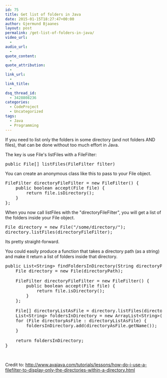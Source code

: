 ```yaml
---
id: 75
title: Get list of folders in Java
date: 2015-01-15T18:27:47+00:00
author: Gjermund Bjaanes
layout: post
permalink: /get-list-of-folders-in-java/
video_url:
  - 
audio_url:
  - 
quote_content:
  - 
quote_attribution:
  - 
link_url:
  - 
link_title:
  - 
dsq_thread_id:
  - 3428808236
categories:
  - CodeProject
  - Uncategorized
tags:
  - Java
  - Programming
---
```

If you need to list only the folders in some directory (and not folders AND files), that can be done without too much effort in Java.

<!--more-->
The key is use File's listFiles with a FileFilter:

<pre class="nums:false lang:default decode:true">public File[] listFiles(FileFilter filter)</pre>

You can create an anonymous class like this to pass to your File object.

<pre class="lang:java decode:true">FileFilter directoryFileFilter = new FileFilter() {
    public boolean accept(File file) {
        return file.isDirectory();
    }
};</pre>

When you now call listFiles with the "directoryFileFilter", you will get a list of the folders inside your File object.

<pre class="lang:java decode:true">File directory = new File("/some/directory/");
directory.listFiles(directoryFileFilter);</pre>

Its pretty straight-forward.

You could easily produce a function that takes a directory path (as a string) and make it return a list of folders inside that directory.

<pre class="lang:java decode:true ">public List&lt;String&gt; findFoldersInDirectory(String directoryPath) {
    File directory = new File(directoryPath);
	
    FileFilter directoryFileFilter = new FileFilter() {
        public boolean accept(File file) {
            return file.isDirectory();
        }
    };
		
    File[] directoryListAsFile = directory.listFiles(directoryFileFilter);
    List&lt;String&gt; foldersInDirectory = new ArrayList&lt;String&gt;(directoryListAsFile.length);
    for (File directoryAsFile : directoryListAsFile) {
        foldersInDirectory.add(directoryAsFile.getName());
    }

    return foldersInDirectory;
}</pre>

&nbsp;

Credit to: <http://www.avajava.com/tutorials/lessons/how-do-i-use-a-filefilter-to-display-only-the-directories-within-a-directory.html>

<div class="addtoany_share_save_container addtoany_content_bottom">
  <div class="a2a_kit a2a_kit_size_32 addtoany_list a2a_target" id="wpa2a_6">
    <a class="a2a_button_facebook" href="http://www.addtoany.com/add_to/facebook?linkurl=http%3A%2F%2Fgjermundbjaanes.com%2Fget-list-of-folders-in-java%2F&linkname=Get%20list%20of%20folders%20in%20Java" title="Facebook" rel="nofollow" target="_blank"></a><a class="a2a_button_twitter" href="http://www.addtoany.com/add_to/twitter?linkurl=http%3A%2F%2Fgjermundbjaanes.com%2Fget-list-of-folders-in-java%2F&linkname=Get%20list%20of%20folders%20in%20Java" title="Twitter" rel="nofollow" target="_blank"></a><a class="a2a_button_google_plus" href="http://www.addtoany.com/add_to/google_plus?linkurl=http%3A%2F%2Fgjermundbjaanes.com%2Fget-list-of-folders-in-java%2F&linkname=Get%20list%20of%20folders%20in%20Java" title="Google+" rel="nofollow" target="_blank"></a><a class="a2a_dd addtoany_share_save" href="https://www.addtoany.com/share"></a>
  </div>
</div>